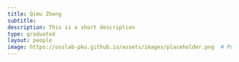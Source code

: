 ```yaml
---
title: Qimu Zheng
subtitle: 
description: This is a short description
type: graduated
layout: people
image: https://osslab-pku.github.io/assets/images/placeholder.png  # Put your avatar here or upload one
---
```

